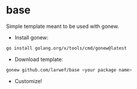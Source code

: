 # base

Simple template meant to be used with gonew.

- Install gonew:

```bash
go install golang.org/x/tools/cmd/gonew@latest
```

- Download template:

```bash
gonew github.com/larwef/base <your package name>
```

- Customize!

